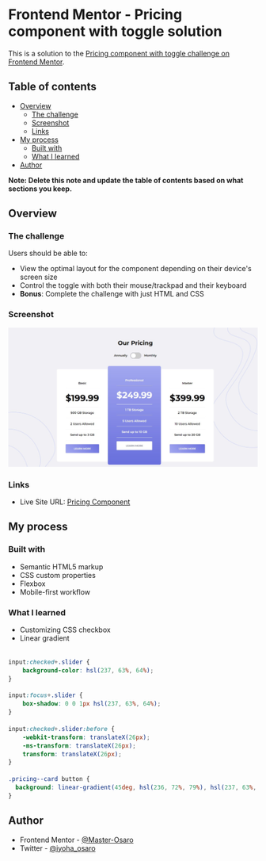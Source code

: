 # Frontend Mentor - Pricing component with toggle solution

This is a solution to the [Pricing component with toggle challenge on Frontend Mentor](https://www.frontendmentor.io/challenges/pricing-component-with-toggle-8vPwRMIC). 

## Table of contents

- [Overview](#overview)
  - [The challenge](#the-challenge)
  - [Screenshot](#screenshot)
  - [Links](#links)
- [My process](#my-process)
  - [Built with](#built-with)
  - [What I learned](#what-i-learned)
- [Author](#author)


**Note: Delete this note and update the table of contents based on what sections you keep.**

## Overview

### The challenge

Users should be able to:

- View the optimal layout for the component depending on their device's screen size
- Control the toggle with both their mouse/trackpad and their keyboard
- **Bonus**: Complete the challenge with just HTML and CSS

### Screenshot

![](./screenshot.jpg)



### Links

- Live Site URL: [Pricing Component](https://pricing-component-o.netlify.app)

## My process

### Built with

- Semantic HTML5 markup
- CSS custom properties
- Flexbox
- Mobile-first workflow


### What I learned

- Customizing CSS checkbox
- Linear gradient

```css

input:checked+.slider {
    background-color: hsl(237, 63%, 64%);
}

input:focus+.slider {
    box-shadow: 0 0 1px hsl(237, 63%, 64%);
}

input:checked+.slider:before {
    -webkit-transform: translateX(26px);
    -ms-transform: translateX(26px);
    transform: translateX(26px);
}

.pricing--card button {
  background: linear-gradient(45deg, hsl(236, 72%, 79%), hsl(237, 63%, 64%));
}
```


## Author
- Frontend Mentor - [@Master-Osaro](https://www.frontendmentor.io/profile/yourusername)
- Twitter - [@iyoha_osaro](https://www.twitter.com/yourusername)
